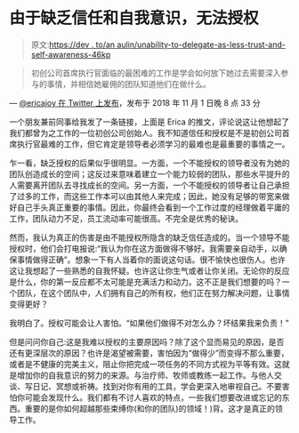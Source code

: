# 由于缺乏信任和自我意识，无法授权

> 原文:[https://dev . to/an aulin/unability-to-delegate-as-less-trust-and-self-awareness-46kp](https://dev.to/anaulin/inability-to-delegate-as-a-lack-of-trust-and-self-awareness-46kp)

> 初创公司首席执行官面临的最困难的工作是学会如何放下她过去需要深入参与的事情，并相信她雇佣的团队知道他们在做什么。

— [@ericajoy 在 Twitter 上发布](https://twitter.com/EricaJoy/status/1058200297250598912)，发布于 2018 年 11 月 1 日晚 8 点 33 分

一个朋友兼前同事给我发了一条链接，上面是 Erica 的推文，评论说这让他想起了我们都曾为之工作的一位初创公司创始人。我不知道信任和授权是不是初创公司首席执行官最难的工作，但它肯定是领导者必须学习的最难也是最重要的事情之一。

乍一看，缺乏授权的后果似乎很明显。一方面，一个不能授权的领导者没有为她的团队创造成长的空间；这反过来意味着建立一个能力较弱的团队，那些水平提升的人需要离开团队去寻找成长的空间。另一方面，一个不能授权的领导者让自己承担了过多的工作，而这些工作本可以由其他人来完成；因此，她没有足够的带宽来做好自己手头真正重要的事情。因此，你最终会看到一个工作过度的经理做着平庸的工作，团队动力不足，员工流动率可能很高。不完全是优秀的秘诀。

然而，我认为真正的伤害是由不能授权所隐含的缺乏信任造成的。当一个领导不能授权时，他们会打电报说:“我认为你在这方面做得不够好。我需要亲自动手，以确保事情做得正确”。想象一下有人当着你的面说这句话。很不愉快也很伤人。也许这让我想起了一些熟悉的自我怀疑。也许这让你生气或者让你关闭。无论你的反应是什么，你的第一反应都不太可能是充满活力和动力。这不正是我们想要的吗？一个团队，在这个团队中，人们拥有自己的所有权，他们正在努力解决问题，让事情变得更好？

我明白了。授权可能会让人害怕。“如果他们做得不对怎么办？坏结果我来负责！”

但是问问你自己:这是我难以授权的主要原因吗？除了这个显而易见的原因，是否还有更深层次的原因？也许是渴望被需要，害怕因为“做得少”而变得不那么重要，或者是不健康的完美主义，阻止你把完成一项任务的不同方式视为平等有效。这就是增加你的自我意识的努力的来源。与治疗师、牧师或教练一起工作。与他人交谈、写日记、冥想或祈祷。找到对你有用的工具，学会更深入地审视自己。不要害怕你可能会发现什么。我们都有不讨人喜欢的特点，一些我们想要改进或忘记的东西。重要的是你如何超越那些束缚你(和你的团队)的领域！)背。这才是真正的领导工作。
